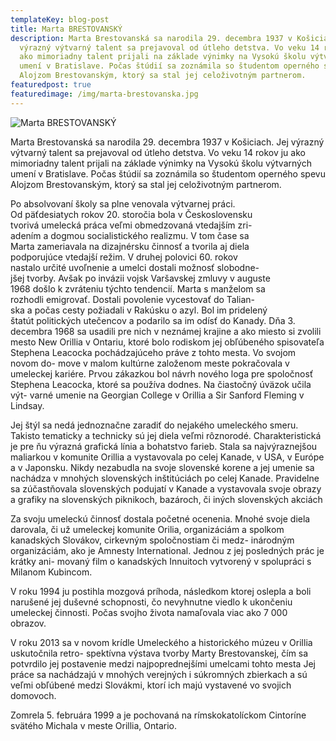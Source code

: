 ```yaml
---
templateKey: blog-post
title: Marta BRESTOVANSKÝ
description: Marta Brestovanská sa narodila 29. decembra 1937 v Košiciach. Jej
  výrazný výtvarný talent sa prejavoval od útleho detstva. Vo veku 14 rokov ju
  ako mimoriadny talent prijali na základe výnimky na Vysokú školu výtvarných
  umení v Bratislave. Počas štúdií sa zoznámila so študentom operného spevu
  Alojzom Brestovanským, ktorý sa stal jej celoživotným partnerom.
featuredpost: true
featuredimage: /img/marta-brestovanska.jpg
---
```

![Marta BRESTOVANSKÝ](/img/marta-brestovanky-2022-09-22-0001.jpg "Marta BRESTOVANSKÝ")

Marta Brestovanská sa narodila 29. decembra 1937 v Košiciach. Jej výrazný výtvarný talent sa prejavoval od útleho detstva. Vo veku 14 rokov ju ako mimoriadny talent prijali na základe výnimky na Vysokú školu výtvarných umení v Bratislave. Počas štúdií sa zoznámila so študentom operného spevu Alojzom Brestovanským, ktorý sa stal jej celoživotným partnerom.

Po absolvovaní školy sa plne venovala výtvarnej práci.\
Od päťdesiatych rokov 20. storočia bola v Československu\
tvorivá umelecká práca veľmi obmedzovaná vtedajším zri-\
adením a dogmou socialistického realizmu. V tom čase sa\
Marta zameriavala na dizajnérsku činnosť a tvorila aj diela\
podporujúce vtedajší režim. V druhej polovici 60. rokov\
nastalo určité uvoľnenie a umelci dostali možnosť slobodne-\
jšej tvorby. Avšak po invázii vojsk Varšavskej zmluvy v auguste\
1968 došlo k zvráteniu týchto tendencií. Marta s manželom sa\
rozhodli emigrovať. Dostali povolenie vycestovať do Talian-\
ska a počas cesty požiadali v Rakúsku o azyl. Bol im pridelený\
štatút politických utečencov a podarilo sa im odísť do Kanady. Dňa 3. decembra 1968 sa usadili pre nich v neznámej krajine a ako miesto si zvolili mesto New Orillia v Ontariu, ktoré bolo rodiskom jej obľúbeného spisovateľa Stephena Leacocka pochádzajúceho práve z tohto mesta. Vo svojom novom do- move v malom kultúrne založenom meste pokračovala v umeleckej kariére. Prvou zákazkou bol návrh nového loga pre spoločnosť Stephena Leacocka, ktoré sa používa dodnes. Na čiastočný úväzok učila výt- varné umenie na Georgian College v Orillia a Sir Sanford Fleming v Lindsay.

Jej štýl sa nedá jednoznačne zaradiť do nejakého umeleckého smeru. Takisto tematicky a technicky sú jej diela veľmi rôznorodé. Charakteristická je pre ňu výrazná grafická línia a bohatstvo farieb. Stala sa najvýraznejšou maliarkou v komunite Orillia a vystavovala po celej Kanade, v USA, v Európe a v Japonsku. Nikdy nezabudla na svoje slovenské korene a jej umenie sa nachádza v mnohých slovenských inštitúciách po celej Kanade. Pravidelne sa zúčastňovala slovenských podujatí v Kanade a vystavovala svoje obrazy a grafiky na slovenských piknikoch, bazároch, či iných slovenských akciách

Za svoju umeleckú činnosť dostala početné ocenenia. Mnohé svoje diela darovala, či už umeleckej komunite Orilia, organizáciám a spolkom kanadských Slovákov, cirkevným spoločnostiam či medz- inárodným organizáciám, ako je Amnesty International. Jednou z jej posledných prác je krátky ani- movaný film o kanadských Innuitoch vytvorený v spolupráci s Milanom Kubincom.

V roku 1994 ju postihla mozgová príhoda, následkom ktorej oslepla a boli narušené jej duševné schopnosti, čo nevyhnutne viedlo k ukončeniu umeleckej činnosti. Počas svojho života namaľovala viac ako 7 000 obrazov.

V roku 2013 sa v novom krídle Umeleckého a historického múzeu v Orillia uskutočnila retro- spektívna výstava tvorby Marty Brestovanskej, čím sa potvrdilo jej postavenie medzi najpoprednejšími umelcami tohto mesta Jej práce sa nachádzajú v mnohých verejných i súkromných zbierkach a sú veľmi obľúbené medzi Slovákmi, ktorí ich majú vystavené vo svojich domovoch.

Zomrela 5. februára 1999 a je pochovaná na rímskokatolíckom Cintoríne svätého Michala v meste Orillia, Ontario.